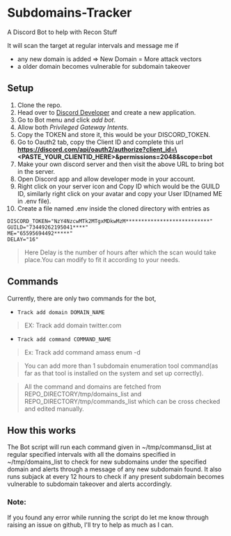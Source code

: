 # Subdomains-Tracker
A Discord Bot to help with Recon Stuff

It will scan the target at regular intervals and message me if 
* any new domain is added => New Domain = More attack vectors
* a older domain becomes vulnerable for subdomain takeover

## Setup
1. Clone the repo.
2. Head over to [Discord Developer](https://discord.com/developers/applications) and create a new application.
3. Go to Bot menu and click *add bot*.
4. Allow both *Privileged Gateway Intents*.
5. Copy the TOKEN and store it, this would be your DISCORD_TOKEN.
6. Go to Oauth2 tab, copy the Client ID and complete this url **https://discord.com/api/oauth2/authorize?client_id=\<PASTE_YOUR_CLIENTID_HERE\>&permissions=2048&scope=bot**
7. Make your own discord server and then visit the above URL to bring bot in the server.
8. Open Discord app and allow developer mode in your account.
9. Right click on your server icon and Copy ID which would be the GUILD ID, similarly right click on your avatar and copy your User ID(named ME in .env file).
10. Create a file named .env inside the cloned directory with entries as
```
DISCORD_TOKEN="NzY4NzcwMTk2MTgxMDkwMzM***************************"
GUILD="73449262195041****"
ME="65595694492*****"
DELAY="16"
``` 
> Here Delay is the number of hours after which the scan would take place.You can modify to fit it according to your needs.

## Commands

Currently, there are only two commands for the bot,
* `Track add domain DOMAIN_NAME`
>EX: Track add domain twitter.com 
* `Track add command COMMAND_NAME`
> Ex: Track add command amass enum -d

> You can add more than 1 subdomain enumeration tool command(as far as that tool is installed on the system and set up correctly).

> All the command and domains are fetched from REPO\_DIRECTORY/tmp/domains\_list and REPO\_DIRECTORY/tmp/commands\_list which can be cross checked and edited manually.

## How this works

The Bot script will run each command given in ~/tmp/commansd\_list at regular specified intervals with all the domains specified in ~/tmp/domains\_list to check for new subdomains under the specified domain and alerts through a message of any new subdomain found.
It also runs subjack at every 12 hours to check if any present subdomain becomes vulnerable to subdomain takeover and alerts accordingly.

### Note:
If you found any error while running the script do let me know through raising an issue on github, I'll try to help as much as I can.
